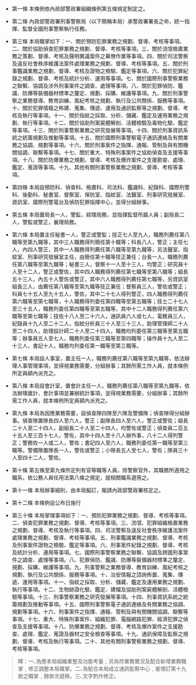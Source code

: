* 第一條 本條例依內政部警政署組織條例第五條規定制定之。

* 第二條 內政部警政署刑事警察局（以下簡稱本局）承警政署署長之命，統一指揮、監督全國刑事警察執行任務。

* 第三條 本局職掌如下：一、關於預防犯罪業務之規劃、督導、考核等事項。二、關於協助偵查犯罪業務之規劃、督導、考核等事項。三、關於流氓檢肅業務之策劃、督導、考核及聲明異議案件之幕僚作業等事項。四、關於司法警察及違反社會秩序維護法案件處理業務之規劃、督導、考核等事項。五、關於刑事鑑識業務之規劃、督導、考核及證物之檢驗、鑑定等事項。六、關於犯罪紀錄之規劃、督導、考核及統計分析、運用等事項。七、關於國際刑事警察業務之聯繫、協調及涉外刑事案件之調查、處理等事項。八、關於犯罪偵防、鑑識、防爆等裝備器材標準之釐定、規劃、採購、維護等事項。九、關於刑事警察之業務督導、教育訓練、風紀考核之規劃、執行及公共關係、服務等事項。十、關於犯罪情報之佈建、蒐集、傳遞、運用及通訊監察等之規劃、督導、考核及執行等事項。十一、關於指紋之採取、分析、儲藏、鑑定及運用業務之規劃、執行等事項。十二、關於協助刑案屍體解剖、活體檢驗及毒物化驗、鑑定等事項。十三、關於刑事警察業務之研究發展等事項。十四、關於刑事資訊系統之統籌規劃及推動等事項。十五、關於國際刑事警察電子通訊連絡及有關業務之協調、規劃等事項。十六、關於刑事案件之指揮、通報、管制及與有關機關協調、聯繫等事項。十七、關於重大、特殊刑事案件之協助偵查及支援等事項。十八、關於防爆業務之規劃、督導、考核及爆炸案件之支援勘查、處理、鑑定、蒐證等事項。十九、其他有關刑事警察業務之規劃、督導、考核等事項。

* 第四條 本局設預防科、偵查科、檢肅科、司法科、鑑識科、紀錄科、國際刑警科、後勤科、秘書室、督察室、保防室、指紋室、法醫室、刑事研究發展室、資訊室、國際刑警電台及偵防犯罪指揮中心，並得分組辦事。

* 第五條 本局置局長一人，警監，綜理局務，並指揮監督所屬人員；副局長二人，警監或警正，襄理局務。

* 第六條 本局置主任秘書一人，警正或警監；技正七人至九人，職務列薦任第八職等至第九職等，其中三人職務得列簡任第十職等；科長八人，警正；主任七人，內四人警正，其中一人職務得列薦任第八職等至第九職等，另法醫室、指紋室、刑事研究發展室主任，由簡任第十職等技正兼任；台長一人，職務列薦任第八職等至第九職等；秘書三人，督察十一人至十三人，均警正；研究員十人至十二人，警正或警佐，其中四人職務得列薦任第七職等至第八職等；組長五十三人，內五十人警佐或警正，其中六人職務得列薦任第七職等，另資訊室組長三人，由薦任第八職等至第九職等技正兼任；督察員三人，警佐或警正；科員七十五人至九十五人，警佐，其中二十七人得列警正，四人職務得列薦任第六職等至第七職等，十人職務得列委任第四職等至第五職等；技士二十七人至三十五人，職務列委任第四職等至第五職等，其中十二人職務得列薦任第六職等至第七職等；技佐十八人至二十六人，通訊員六人或七人，電務員三人，紀錄員十九人至二十二人，指紋分析員三十人至三十三人，助理管理師二十人至二十四人，助理設計師二十人至二十四人，職務均列委任第三職等至第五職等；辦事員五人至七人，職務列委任第三職等至第四職等；操作員十九人至二十三人，書記十人，職務均列委任第一職等至第三職等。

* 第七條 本局設人事室，置主任一人，職務列薦任第八職等至第九職等，依法辦理人事管理事項，並得視業務需要，分組辦事；其餘所需工作人員，就本條例所定員額內派充之。

* 第八條 本局設會計室，置會計主任一人，職務列薦任第八職等至第九職等，依法辦理歲計、會計事項並兼辦統計事項，並得視業務需要，分組辦事；其餘所需工作人員，就本條例所定員額內派充之。

* 第九條 本局為因應業務需要，設偵查隊四隊至六隊及警備隊；偵查隊得分組辦事。偵查隊置隊長四人至六人，警正；副隊長四人至六人，警正或警佐；組長二十人至二十四人，副組長二十人至二十四人，均警佐或警正；偵查員二百五十五人至三百十七人，警佐，其中十四人至十八人辦外事，八十二人得列警正；警務佐一人或二人，警佐；書記四人至六人，職務列委任第一職等至第三職等。警備隊置隊長一人，警佐或警正；小隊長五人至七人，警佐；隊員三十人至四十二人，警佐。

* 第十條 第五條至第九條所定列有官等職等人員，除警察官外，其職務所適用之職系，依公務人員任用法第八條之規定，就相關職系選用之。

* 第十一條 本局辦事細則，由本局擬訂，報請內政部警政署核定之。

* 第十二條 本條例自公布日施行

* 第三十條 本局掌理事項如下：一、預防犯罪業務之規劃、督導、考核等事項。二、偵查犯罪業務之規劃、督導、考核等事項。三、流氓、犯罪組織檢肅業務之規劃、督導、考核及執行等事項。四、司法警察及違反社會秩序維護法案件處理業務之規劃、督導、考核等事項。五、刑事鑑識業務之規劃、督導、考核及刑事案件證物之檢驗、鑑定等事項。六、刑事案件紀錄之規劃、督導、考核及統計分析、運用等事項。七、國際刑事警察業務之聯繫、協調及跨國刑事案件之調查、處理等事項。八、犯罪偵防、鑑識、防爆等裝備器材標準之釐定、規劃、採購、維護等事項。九、刑事警察之業務督導、教育訓練、風紀考核之規劃、執行及公共關係、服務等事項。十、治安情報之諮詢佈置、蒐集、傳遞、運用等事項。十一、指紋之採取、分析、儲藏、鑑定及運用業務之規劃、執行等事項。十二、生物跡證化驗、鑑定、建檔及協助刑案屍體解剖、活體檢驗等事項。十三、刑事警察業務之研究發展等事項。十四、刑事資訊系統之統籌規劃及推動等事項。十五、國際刑事警察電子通訊連絡及有關業務之協調、規劃等事項。十六、刑事案件之指揮、通報、管制及與有關機關協調、聯繫等事項。十七、重大、特殊刑事案件、組織犯罪、電腦網路犯罪、經濟犯罪之偵查及支援等事項。十八、防爆業務之規劃、督導、考核及爆炸案件之支援勘查、處理、鑑定、蒐證及器材之安全檢查等事項。十九、通訊保障及監察之規劃、督導、考核及執行等事項。二十、其他有關刑事警察業務之規劃、督導、考核等事項。

> 釋：一､為應本局組織重整及功能考量﹐另為符業務實況及配合新增業務職掌﹐修正調整本局職掌。二､為配合本局成立通訊監察中心﹐爰增訂第十九款之職掌﹐餘款次遞移。三､文字酌作修正。

